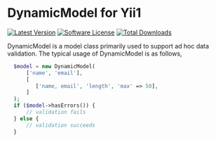 # DynamicModel for Yii1

[![Latest Version](https://img.shields.io/github/tag/icron/yii-dynamic-model.svg?style=flat-square&label=release)](https://github.com/icron/yii-dynamic-model/tags)
[![Software License](https://img.shields.io/badge/license-BSD-brightgreen.svg?style=flat-square)](LICENSE.md)
[![Total Downloads](https://img.shields.io/packagist/dt/icron/yii-dynamic-model.svg?style=flat-square)](https://packagist.org/packages/icron/yii-dynamic-model)

DynamicModel is a model class primarily used to support ad hoc data validation.
The typical usage of DynamicModel is as follows,
  
```php
  $model = new DynamicModel(
      ['name', 'email'],
      [
         ['name, email', 'length', 'max' => 50],
      ]
  );
  if ($model->hasErrors()) {
      // validation fails
  } else {
      // validation succeeds
  }
```